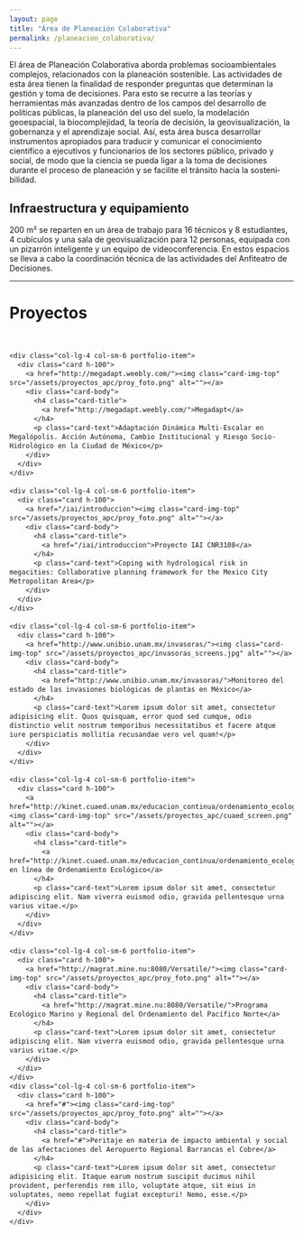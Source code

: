 ```yaml
---
layout: page
title: "Área de Planeación Colaborativa"
permalink: /planeacion_colaborativa/
---
```


El área de Planeación Colaborativa aborda problemas socioambientales complejos, relacionados con la planeación sostenible.
Las actividades de esta área tienen la finalidad de responder preguntas que determinan la gestión y toma de decisiones. Para esto se recurre a las teorías y herramientas más avanzadas dentro de los campos del desarrollo de políticas públicas, la planeación del uso del suelo, la modelación geoespacial, la biocomplejidad, la teoría de decisión, la geovisualización, la gobernanza y el aprendizaje social.
Así, esta área busca desarrollar instrumentos apropiados para traducir y comunicar el conocimiento científico a ejecutivos y funcionarios de los sectores público, privado y social, de modo que la ciencia se pueda ligar a la toma de decisiones durante el proceso de planeación y se facilite el tránsito hacia la sosteni­bilidad.


## Infraestructura y equipamiento

200 m² se reparten en un área de trabajo para 16 técnicos y 8 estudiantes, 4 cubículos y una sala de geovisualización para 12 personas, equipada con un pizarrón inteligente y un equipo de videoconferencia. En estos espacios se lleva a cabo la coordinación técnica de las actividades del Anfiteatro de Decisiones.

* * *

<!-- 3-col-portfolio BS - - Page Content -->
<div class="container">

  <!-- Page Heading -->
  <h1 class="text-center">Proyectos</h1>
  <br/>

  <div class="row">

    <div class="col-lg-4 col-sm-6 portfolio-item">
      <div class="card h-100">
        <a href="http://megadapt.weebly.com/"><img class="card-img-top" src="/assets/proyectos_apc/proy_foto.png" alt=""></a>
        <div class="card-body">
          <h4 class="card-title">
            <a href="http://megadapt.weebly.com/">Megadapt</a>
          </h4>
          <p class="card-text">Adaptación Dinámica Multi-Escalar en Megalópolis. Acción Autónoma, Cambio Institucional y Riesgo Socio-Hidrológico en la Ciudad de México</p>
        </div>
      </div>
    </div>

    <div class="col-lg-4 col-sm-6 portfolio-item">
      <div class="card h-100">
        <a href="/iai/introduccion"><img class="card-img-top" src="/assets/proyectos_apc/proy_foto.png" alt=""></a>
        <div class="card-body">
          <h4 class="card-title">
            <a href="/iai/introduccion">Proyecto IAI CNR3108</a>
          </h4>
          <p class="card-text">Coping with hydrological risk in megacities: Collaborative planning framework for the Mexico City Metropolitan Area</p>
        </div>
      </div>
    </div>

    <div class="col-lg-4 col-sm-6 portfolio-item">
      <div class="card h-100">
        <a href="http://www.unibio.unam.mx/invasoras/"><img class="card-img-top" src="/assets/proyectos_apc/invasoras_screens.jpg" alt=""></a>
        <div class="card-body">
          <h4 class="card-title">
            <a href="http://www.unibio.unam.mx/invasoras/">Monitoreo del estado de las invasiones biológicas de plantas en México</a>
          </h4>
          <p class="card-text">Lorem ipsum dolor sit amet, consectetur adipisicing elit. Quos quisquam, error quod sed cumque, odio distinctio velit nostrum temporibus necessitatibus et facere atque iure perspiciatis mollitia recusandae vero vel quam!</p>
        </div>
      </div>
    </div>

    <div class="col-lg-4 col-sm-6 portfolio-item">
      <div class="card h-100">
        <a href="http://kinet.cuaed.unam.mx/educacion_continua/ordenamiento_ecologico/"><img class="card-img-top" src="/assets/proyectos_apc/cuaed_screen.png" alt=""></a>
        <div class="card-body">
          <h4 class="card-title">
            <a href="http://kinet.cuaed.unam.mx/educacion_continua/ordenamiento_ecologico/">Curso en línea de Ordenamiento Ecológico</a>
          </h4>
          <p class="card-text">Lorem ipsum dolor sit amet, consectetur adipiscing elit. Nam viverra euismod odio, gravida pellentesque urna varius vitae.</p>
        </div>
      </div>
    </div>

    <div class="col-lg-4 col-sm-6 portfolio-item">
      <div class="card h-100">
        <a href="http://magrat.mine.nu:8080/Versatile/"><img class="card-img-top" src="/assets/proyectos_apc/proy_foto.png" alt=""></a>
        <div class="card-body">
          <h4 class="card-title">
            <a href="http://magrat.mine.nu:8080/Versatile/">Programa Ecológico Marino y Regional del Ordenamiento del Pacífico Norte</a>
          </h4>
          <p class="card-text">Lorem ipsum dolor sit amet, consectetur adipiscing elit. Nam viverra euismod odio, gravida pellentesque urna varius vitae.</p>
        </div>
      </div>
    </div>
    <div class="col-lg-4 col-sm-6 portfolio-item">
      <div class="card h-100">
        <a href="#"><img class="card-img-top" src="/assets/proyectos_apc/proy_foto.png" alt=""></a>
        <div class="card-body">
          <h4 class="card-title">
            <a href="#">Peritaje en materia de impacto ambiental y social de las afectaciones del Aeropuerto Regional Barrancas el Cobre</a>
          </h4>
          <p class="card-text">Lorem ipsum dolor sit amet, consectetur adipisicing elit. Itaque earum nostrum suscipit ducimus nihil provident, perferendis rem illo, voluptate atque, sit eius in voluptates, nemo repellat fugiat excepturi! Nemo, esse.</p>
        </div>
      </div>
    </div>
  </div>

  <!-- /.row -->
</div>

  <!-- /.container -->
  <!-- Bootstrap core JavaScript
  <script src="vendor/jquery/jquery.min.js"></script>
  <script src="vendor/bootstrap/js/bootstrap.bundle.min.js"></script>
-->
<!-- FIN -->
